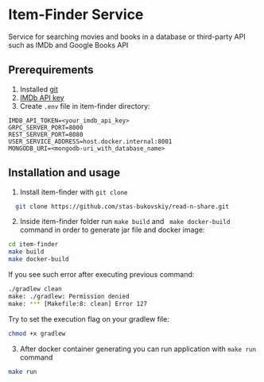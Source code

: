 # Item-Finder Service

Service for searching movies and books in a database or third-party API such as IMDb and Google Books API

## Prerequirements

1. Installed [git](https://git-scm.com/downloads)
2. [IMDb API key](https://imdb-api.com/)
3. Create `.env` file in item-finder directory:

```env
IMDB_API_TOKEN=<your_imdb_api_key>
GRPC_SERVER_PORT=8000
REST_SERVER_PORT=8080
USER_SERVICE_ADDRESS=host.docker.internal:8001
MONGODB_URI=<mongodb-uri_with_database_name>
```

## Installation and usage

1. Install item-finder with   `git clone`

```bash
  git clone https://github.com/stas-bukovskiy/read-n-share.git
```

2. Inside item-finder folder run `make build` and ` make docker-build` command in order to generate jar file and docker
   image:

```bash
cd item-finder
make build
make docker-build
```

If you see such error after executing previous command:

```bash
./gradlew clean
make: ./gradlew: Permission denied
make: *** [Makefile:8: clean] Error 127
```

Try to set the execution flag on your gradlew file:

```bash
chmod +x gradlew
```

3. After docker container generating you can run application with `make run` command

```bash
make run
```
